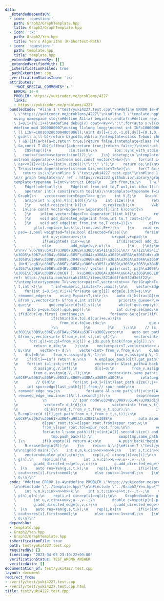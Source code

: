 ```yaml
---
data:
  _extendedDependsOn:
  - icon: ':question:'
    path: Graph2/GraphTemplate.hpp
    title: Graph2/GraphTemplate.hpp
  - icon: ':x:'
    path: Graph2/Yen.hpp
    title: Yen's Algorithm (K-Shortest-Path)
  - icon: ':question:'
    path: template.hpp
    title: template.hpp
  _extendedRequiredBy: []
  _extendedVerifiedWith: []
  _isVerificationFailed: true
  _pathExtension: cpp
  _verificationStatusIcon: ':x:'
  attributes:
    '*NOT_SPECIAL_COMMENTS*': ''
    ERROR: 1e-4
    PROBLEM: https://yukicoder.me/problems/4227
    links:
    - https://yukicoder.me/problems/4227
  bundledCode: "#line 1 \"test/yuki4227.test.cpp\"\n#define ERROR 1e-4\n#define PROBLEM\
    \ \"https://yukicoder.me/problems/4227\"\n\n#line 1 \"template.hpp\"\n#include<bits/stdc++.h>\n\
    using namespace std;\n#define ALL(x) begin(x),end(x)\n#define rep(i,n) for(int\
    \ i=0;i<(n);i++)\n#define debug(v) cout<<#v<<\":\";for(auto x:v){cout<<x<<' ';}cout<<endl;\n\
    #define mod 1000000007\nusing ll=long long;\nconst int INF=1000000000;\nconst\
    \ ll LINF=1001002003004005006ll;\nint dx[]={1,0,-1,0},dy[]={0,1,0,-1};\n// ll\
    \ gcd(ll a,ll b){return b?gcd(b,a%b):a;}\ntemplate<class T>bool chmax(T &a,const\
    \ T &b){if(a<b){a=b;return true;}return false;}\ntemplate<class T>bool chmin(T\
    \ &a,const T &b){if(b<a){a=b;return true;}return false;}\n\nstruct IOSetup{\n\
    \    IOSetup(){\n        cin.tie(0);\n        ios::sync_with_stdio(0);\n     \
    \   cout<<fixed<<setprecision(12);\n    }\n} iosetup;\n \ntemplate<typename T>\n\
    ostream &operator<<(ostream &os,const vector<T>&v){\n    for(int i=0;i<(int)v.size();i++)\
    \ os<<v[i]<<(i+1==(int)v.size()?\"\":\" \");\n    return os;\n}\ntemplate<typename\
    \ T>\nistream &operator>>(istream &is,vector<T>&v){\n    for(T &x:v)is>>x;\n \
    \   return is;\n}\n\n#line 5 \"test/yuki4227.test.cpp\"\n\n#line 1 \"Graph2/GraphTemplate.hpp\"\
    \n// graph template\n// ref : https://ei1333.github.io/library/graph/graph-template.hpp\n\
    template<typename T=int>\nstruct Edge{\n    int from,to;\n    T w;\n    int idx;\n\
    \    Edge()=default;\n    Edge(int from,int to,T w=1,int idx=-1):from(from),to(to),w(w),idx(idx){}\n\
    \    operator int() const{return to;}\n};\n\ntemplate<typename T=int>\nstruct\
    \ Graph{\n    vector<vector<Edge<T>>> g;\n    int V,E;\n    Graph()=default;\n\
    \    Graph(int n):g(n),V(n),E(0){}\n\n    int size(){\n        return (int)g.size();\n\
    \    }\n    void resize(int k){\n        g.resize(k);\n        V=k;\n    }\n \
    \   inline const vector<Edge<T>> &operator[](int k)const{\n        return (g.at(k));\n\
    \    }\n    inline vector<Edge<T>> &operator[](int k){\n        return (g.at(k));\n\
    \    }\n    void add_directed_edge(int from,int to,T cost=1){\n        g[from].emplace_back(from,to,cost,E++);\n\
    \    }\n    void add_edge(int from,int to,T cost=1){\n        g[from].emplace_back(from,to,cost,E);\n\
    \        g[to].emplace_back(to,from,cost,E++);\n    }\n    void read(int m,int\
    \ pad=-1,bool weighted=false,bool directed=false){\n        for(int i=0;i<m;i++){\n\
    \            int u,v;cin>>u>>v;\n            u+=pad,v+=pad;\n            T w=T(1);\n\
    \            if(weighted) cin>>w;\n            if(directed) add_directed_edge(u,v,w);\n\
    \            else         add_edge(u,v,w);\n        }\n    }\n};\n#line 2 \"Graph2/Yen.hpp\"\
    \n\n// \u6709\u5411\u30B0\u30E9\u30D5\u5411\u3051\n// \u7121\u5411\u30B0\u30E9\
    \u30D5\u3067\u3084\u308A\u305F\u3044\u306A\u3089\u8FBA\u306Eidx\u304C\u72EC\u7ACB\
    \u306B\u306A\u308B\u3088\u3046\u306B\u632F\u308A\u306A\u304A\u3059\n// O(KN *\
    \ (N+M)logN)\u306E\u306F\u305A\u3060\u3051\u3069\u3069\u3053\u304B\u60AA\u5316\
    \u3057\u3066\u308B\u304B\u3082\n// vector ( pair(cost, path\u306E\u8FBA\u756A\u53F7\
    \u306E\u30EA\u30B9\u30C8) ), k\u500B\u306A\u3044\u6642\u306B\u6CE8\u610F\n/*\n\
    ref: https://qiita.com/nariaki3551/items/821dc6ffdc552d3d5f22\n     https://ei1333.github.io/library/graph/shortest-path/k-shortest-path.hpp\n\
    */\ntemplate<typename T>\nvector<pair<T,vector<int>>> Yen(Graph<T> g,int s,int\
    \ t,int k){\n    T inf=numeric_limits<T>::max();\n\n    vector<Edge<T>> edge(g.E);\n\
    \    for(int i=0;i<g.V;i++)for(auto &e:g[i]) edge[e.idx]=e;\n\n    unordered_set<int>\
    \ removed_edge;\n    using P=pair<T,int>;\n    auto dijkstra=[&](vector<T> &d,vector<int>\
    \ &from_v,vector<int> &from_e,int st){\n        priority_queue<P,vector<P>,greater<P>>\
    \ que;\n        que.emplace(d[st],st);\n        while(!que.empty()){\n       \
    \     auto p=que.top();que.pop();\n            int cur=p.second;\n           \
    \ if(d[cur]<p.first) continue;\n            for(auto &e:g[cur])if(!removed_edge.count(e.idx)){\n\
    \                if(chmin(d[e.to],d[cur]+e.w)){\n                    from_v[e.to]=cur;\n\
    \                    from_e[e.to]=e.idx;\n                    que.emplace(d[e.to],e.to);\n\
    \                }\n            }\n        }\n    };\n\n    // (s, t)\u3078\u306E\
    \u30D1\u30B9\u306E\u8FBA\u756A\u53F7\u306Evector\n    auto get_path=[&](vector<int>\
    \ &from_v,vector<int> &from_e,int st,int gl){\n        vector<int> e_idx;\n  \
    \      for(;gl!=st;gl=from_v[gl]) e_idx.push_back(from_e[gl]);\n        reverse(begin(e_idx),end(e_idx));\n\
    \        return e_idx;\n    };\n\n    vector<pair<T,vector<int>>> A;\n    set<pair<T,vector<int>>>\
    \ B;\n\n    vector<T> d;\n    vector<int> from_v,from_e;\n    d.assign(g.V,inf);\n\
    \    d[s]=0;\n    from_v.assign(g.V,-1);\n    from_e.assign(g.V,-1);\n    dijkstra(d,from_v,from_e,s);\n\
    \n    if(d[t]==inf) return A;\n\n    A.emplace_back(d[t],get_path(from_v,from_e,s,t));\n\
    \n    for(int i=1;i<k;i++){\n        vector<int> &last_path=A.back().second;\n\
    \        d.assign(g.V,inf);\n        d[s]=0;\n        from_v.assign(g.V,-1);\n\
    \        from_e.assign(g.V,-1);\n\n        vector<int> same_path(i); // last path\u306B\
    \u6CBF\u3063\u305F\u9053\u306E\u30EA\u30B9\u30C8\n        iota(begin(same_path),end(same_path),0);\n\
    \n        // O(N)\n        for(int j=0;j<(int)last_path.size();j++){\n       \
    \     int spur=edge[last_path[j]].from;// spur node\n\n            unordered_set<int>\
    \ removed_edge_new;\n            for(auto &l:same_path)if(j<(int)A[l].second.size())\
    \ removed_edge_new.insert(A[l].second[j]);\n            swap(removed_edge,removed_edge_new);\n\
    \            \n            // spur node\u304B\u3089\u5148\u3092dijkstra\u3059\u308B\
    \n            vector<T> d_t{d};\n            vector<int> from_v_t{from_v},from_e_t{from_e};\n\
    \n            dijkstra(d_t,from_v_t,from_e_t,spur);\n            if(d_t[t]<inf)\
    \ B.emplace(d_t[t],get_path(from_v_t,from_e_t,s,t));\n\n            // last path\u306B\
    \u6CBF\u3063\u30661\u3064\u9032\u3081\u308B\n            auto &spur_root=edge[last_path[j]];\n\
    \            d[spur_root.to]=d[spur_root.from]+spur_root.w;\n            from_e[spur_root.to]=spur_root.idx;\n\
    \            from_v[spur_root.to]=spur_root.from;\n\n            vector<int> tmp;\n\
    \            for(auto l:same_path)if(j<(int)A[l].second.size() and A[l].second[j]==last_path[j])\n\
    \                tmp.push_back(l);\n            swap(tmp,same_path);\n       \
    \ }\n        if(B.empty()) return A;\n\n        A.push_back(*begin(B));\n    \
    \    B.erase(begin(B));\n    }\n    return A;\n}\n#line 7 \"test/yuki4227.test.cpp\"\
    \n\nsigned main(){\n    int n,m,k;cin>>n>>m>>k;\n    int s,t;cin>>s>>t;s--,t--;\n\
    \    vector<double> p(n),q(n);\n    rep(i,n) cin>>p[i]>>q[i];\n\n    Graph<double>\
    \ g(n);\n    rep(i,m){\n        int u,v;cin>>u>>v;u--,v--;\n        double c=hypot(p[u]-p[v],q[u]-q[v]);\n\
    \        g.add_directed_edge(u,v,c);\n        g.add_directed_edge(v,u,c);\n  \
    \  }\n    auto res=Yen(g,s,t,k);\n    rep(i,k){\n        if(i<(int)res.size())\
    \ cout<<res[i].first<<endl;\n        else cout<<-1<<endl;\n    }\n\n    return\
    \ 0;\n}\n"
  code: "#define ERROR 1e-4\n#define PROBLEM \"https://yukicoder.me/problems/4227\"\
    \n\n#include \"../template.hpp\"\n\n#include \"../Graph2/Yen.hpp\"\n\nsigned main(){\n\
    \    int n,m,k;cin>>n>>m>>k;\n    int s,t;cin>>s>>t;s--,t--;\n    vector<double>\
    \ p(n),q(n);\n    rep(i,n) cin>>p[i]>>q[i];\n\n    Graph<double> g(n);\n    rep(i,m){\n\
    \        int u,v;cin>>u>>v;u--,v--;\n        double c=hypot(p[u]-p[v],q[u]-q[v]);\n\
    \        g.add_directed_edge(u,v,c);\n        g.add_directed_edge(v,u,c);\n  \
    \  }\n    auto res=Yen(g,s,t,k);\n    rep(i,k){\n        if(i<(int)res.size())\
    \ cout<<res[i].first<<endl;\n        else cout<<-1<<endl;\n    }\n\n    return\
    \ 0;\n}\n"
  dependsOn:
  - template.hpp
  - Graph2/Yen.hpp
  - Graph2/GraphTemplate.hpp
  isVerificationFile: true
  path: test/yuki4227.test.cpp
  requiredBy: []
  timestamp: '2023-04-05 23:10:22+09:00'
  verificationStatus: TEST_WRONG_ANSWER
  verifiedWith: []
documentation_of: test/yuki4227.test.cpp
layout: document
redirect_from:
- /verify/test/yuki4227.test.cpp
- /verify/test/yuki4227.test.cpp.html
title: test/yuki4227.test.cpp
---
```

